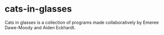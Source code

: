 # cats-in-glasses
Cats in glasses is a collection of programs made collaboratively by Emeree Dawe-Moody and Aiden Eckhardt.
